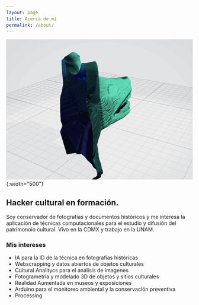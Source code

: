 ```yaml
---
layout: page
title: Acerca de mí
permalink: /about/
---
```


![Coyote](./images/coyote.gif){:width="500"}

## Hacker cultural en formación.

Soy conservador de fotografías y documentos históricos y me interesa la aplicación de técnicas computacionales para el estudio y difusión del patrimonoio cultural. Vivo en la CDMX y trabajo en la UNAM.


### Mis intereses

- IA para la ID de la técnica en fotografías históricas
- Webscrapping y datos abiertos de objetos culturales
- Cultural Analitycs para el análisis de imagenes
- Fotogrametría y modelado 3D de objetos y sitios culturales
- Realidad Aumentada en museos y exposiciones
- Arduino para el monitoreo ambiental y la conservación preventiva
- Processing
